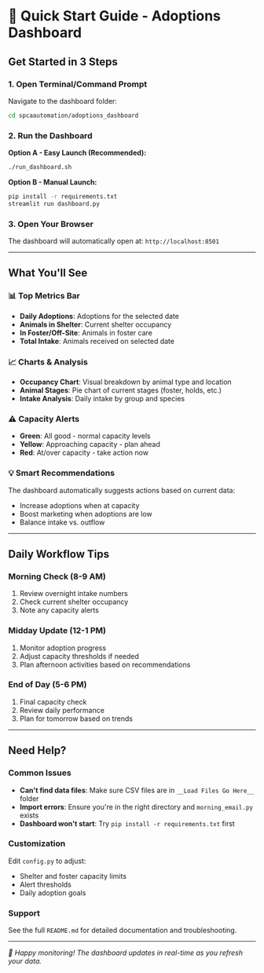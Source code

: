 # 🚀 Quick Start Guide - Adoptions Dashboard

## Get Started in 3 Steps

### 1. Open Terminal/Command Prompt
Navigate to the dashboard folder:
```bash
cd spcaautomation/adoptions_dashboard
```

### 2. Run the Dashboard
**Option A - Easy Launch (Recommended):**
```bash
./run_dashboard.sh
```

**Option B - Manual Launch:**
```bash
pip install -r requirements.txt
streamlit run dashboard.py
```

### 3. Open Your Browser
The dashboard will automatically open at: `http://localhost:8501`

---

## What You'll See

### 📊 Top Metrics Bar
- **Daily Adoptions**: Adoptions for the selected date
- **Animals in Shelter**: Current shelter occupancy  
- **In Foster/Off-Site**: Animals in foster care
- **Total Intake**: Animals received on selected date

### 📈 Charts & Analysis
- **Occupancy Chart**: Visual breakdown by animal type and location
- **Animal Stages**: Pie chart of current stages (foster, holds, etc.)
- **Intake Analysis**: Daily intake by group and species

### ⚠️ Capacity Alerts
- **Green**: All good - normal capacity levels
- **Yellow**: Approaching capacity - plan ahead
- **Red**: At/over capacity - take action now

### 💡 Smart Recommendations
The dashboard automatically suggests actions based on current data:
- Increase adoptions when at capacity
- Boost marketing when adoptions are low
- Balance intake vs. outflow

---

## Daily Workflow Tips

### Morning Check (8-9 AM)
1. Review overnight intake numbers
2. Check current shelter occupancy
3. Note any capacity alerts

### Midday Update (12-1 PM)
1. Monitor adoption progress
2. Adjust capacity thresholds if needed
3. Plan afternoon activities based on recommendations

### End of Day (5-6 PM)
1. Final capacity check
2. Review daily performance
3. Plan for tomorrow based on trends

---

## Need Help?

### Common Issues
- **Can't find data files**: Make sure CSV files are in `__Load Files Go Here__` folder
- **Import errors**: Ensure you're in the right directory and `morning_email.py` exists
- **Dashboard won't start**: Try `pip install -r requirements.txt` first

### Customization
Edit `config.py` to adjust:
- Shelter and foster capacity limits
- Alert thresholds
- Daily adoption goals

### Support
See the full `README.md` for detailed documentation and troubleshooting.

---

*🐾 Happy monitoring! The dashboard updates in real-time as you refresh your data.*